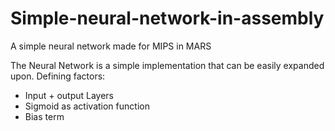 # Simple-neural-network-in-assembly
A simple neural network made for MIPS in MARS

The Neural Network is a simple implementation that can be easily expanded upon.
Defining factors:
* Input + output Layers
* Sigmoid as activation function
* Bias term
